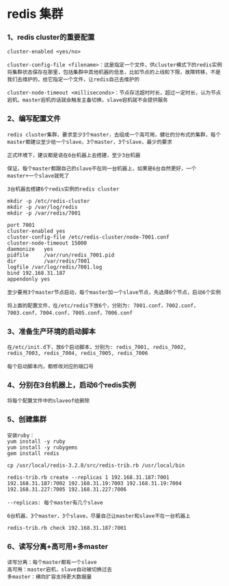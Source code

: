 # redis 集群
### 1、redis cluster的重要配置
    cluster-enabled <yes/no>
    
    cluster-config-file <filename>：这是指定一个文件，供cluster模式下的redis实例将集群状态保存在那里，包括集群中其他机器的信息，比如节点的上线和下限，故障转移，不是我们去维护的，给它指定一个文件，让redis自己去维护的
    
    cluster-node-timeout <milliseconds>：节点存活超时时长，超过一定时长，认为节点宕机，master宕机的话就会触发主备切换，slave宕机就不会提供服务

### 2、编写配置文件
    
    redis cluster集群，要求至少3个master，去组成一个高可用，健壮的分布式的集群，每个master都建议至少给一个slave，3个master，3个slave，最少的要求
    
    正式环境下，建议都是说在6台机器上去搭建，至少3台机器
    
    保证，每个master都跟自己的slave不在同一台机器上，如果是6台自然更好，一个master+一个slave就死了
    
    3台机器去搭建6个redis实例的redis cluster
    
    mkdir -p /etc/redis-cluster
    mkdir -p /var/log/redis
    mkdir -p /var/redis/7001
    
    port 7001
    cluster-enabled yes
    cluster-config-file /etc/redis-cluster/node-7001.conf
    cluster-node-timeout 15000
    daemonize	yes							
    pidfile		/var/run/redis_7001.pid 						
    dir 		/var/redis/7001		
    logfile /var/log/redis/7001.log
    bind 192.168.31.187		
    appendonly yes
    
    至少要用3个master节点启动，每个master加一个slave节点，先选择6个节点，启动6个实例
    
    将上面的配置文件，在/etc/redis下放6个，分别为: 7001.conf，7002.conf，7003.conf，7004.conf，7005.conf，7006.conf

### 3、准备生产环境的启动脚本

    在/etc/init.d下，放6个启动脚本，分别为: redis_7001, redis_7002, redis_7003, redis_7004, redis_7005, redis_7006
    
    每个启动脚本内，都修改对应的端口号

### 4、分别在3台机器上，启动6个redis实例

    将每个配置文件中的slaveof给删除

### 5、创建集群
    安装ruby：
    yum install -y ruby
    yum install -y rubygems
    gem install redis
    
    cp /usr/local/redis-3.2.8/src/redis-trib.rb /usr/local/bin
    
    redis-trib.rb create --replicas 1 192.168.31.187:7001 192.168.31.187:7002 192.168.31.19:7003 192.168.31.19:7004 192.168.31.227:7005 192.168.31.227:7006
    
    --replicas: 每个master有几个slave
    
    6台机器，3个master，3个slave，尽量自己让master和slave不在一台机器上
    
    redis-trib.rb check 192.168.31.187:7001
    
### 6、读写分离+高可用+多master
    读写分离：每个master都有一个slave
    高可用：master宕机，slave自动被切换过去
    多master：横向扩容支持更大数据量